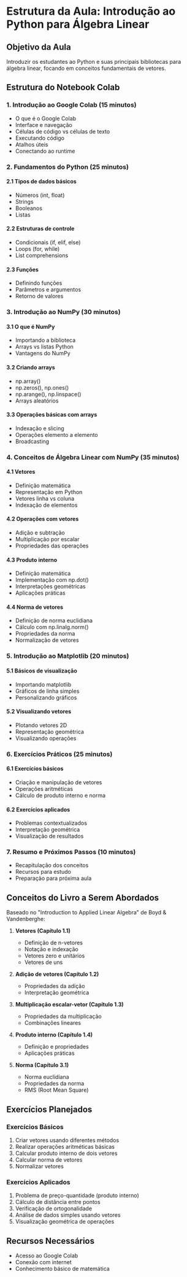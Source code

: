 # Estrutura da Aula: Introdução ao Python para Álgebra Linear

## Objetivo da Aula
Introduzir os estudantes ao Python e suas principais bibliotecas para álgebra linear, focando em conceitos fundamentais de vetores.

## Estrutura do Notebook Colab

### 1. Introdução ao Google Colab (15 minutos)
- O que é o Google Colab
- Interface e navegação
- Células de código vs células de texto
- Executando código
- Atalhos úteis
- Conectando ao runtime

### 2. Fundamentos do Python (25 minutos)
#### 2.1 Tipos de dados básicos
- Números (int, float)
- Strings
- Booleanos
- Listas

#### 2.2 Estruturas de controle
- Condicionais (if, elif, else)
- Loops (for, while)
- List comprehensions

#### 2.3 Funções
- Definindo funções
- Parâmetros e argumentos
- Retorno de valores

### 3. Introdução ao NumPy (30 minutos)
#### 3.1 O que é NumPy
- Importando a biblioteca
- Arrays vs listas Python
- Vantagens do NumPy

#### 3.2 Criando arrays
- np.array()
- np.zeros(), np.ones()
- np.arange(), np.linspace()
- Arrays aleatórios

#### 3.3 Operações básicas com arrays
- Indexação e slicing
- Operações elemento a elemento
- Broadcasting

### 4. Conceitos de Álgebra Linear com NumPy (35 minutos)
#### 4.1 Vetores
- Definição matemática
- Representação em Python
- Vetores linha vs coluna
- Indexação de elementos

#### 4.2 Operações com vetores
- Adição e subtração
- Multiplicação por escalar
- Propriedades das operações

#### 4.3 Produto interno
- Definição matemática
- Implementação com np.dot()
- Interpretações geométricas
- Aplicações práticas

#### 4.4 Norma de vetores
- Definição de norma euclidiana
- Cálculo com np.linalg.norm()
- Propriedades da norma
- Normalização de vetores

### 5. Introdução ao Matplotlib (20 minutos)
#### 5.1 Básicos de visualização
- Importando matplotlib
- Gráficos de linha simples
- Personalizando gráficos

#### 5.2 Visualizando vetores
- Plotando vetores 2D
- Representação geométrica
- Visualizando operações

### 6. Exercícios Práticos (25 minutos)
#### 6.1 Exercícios básicos
- Criação e manipulação de vetores
- Operações aritméticas
- Cálculo de produto interno e norma

#### 6.2 Exercícios aplicados
- Problemas contextualizados
- Interpretação geométrica
- Visualização de resultados

### 7. Resumo e Próximos Passos (10 minutos)
- Recapitulação dos conceitos
- Recursos para estudo
- Preparação para próxima aula

## Conceitos do Livro a Serem Abordados
Baseado no "Introduction to Applied Linear Algebra" de Boyd & Vandenberghe:

1. **Vetores (Capítulo 1.1)**
   - Definição de n-vetores
   - Notação e indexação
   - Vetores zero e unitários
   - Vetores de uns

2. **Adição de vetores (Capítulo 1.2)**
   - Propriedades da adição
   - Interpretação geométrica

3. **Multiplicação escalar-vetor (Capítulo 1.3)**
   - Propriedades da multiplicação
   - Combinações lineares

4. **Produto interno (Capítulo 1.4)**
   - Definição e propriedades
   - Aplicações práticas

5. **Norma (Capítulo 3.1)**
   - Norma euclidiana
   - Propriedades da norma
   - RMS (Root Mean Square)

## Exercícios Planejados

### Exercícios Básicos
1. Criar vetores usando diferentes métodos
2. Realizar operações aritméticas básicas
3. Calcular produto interno de dois vetores
4. Calcular norma de vetores
5. Normalizar vetores

### Exercícios Aplicados
1. Problema de preço-quantidade (produto interno)
2. Cálculo de distância entre pontos
3. Verificação de ortogonalidade
4. Análise de dados simples usando vetores
5. Visualização geométrica de operações

## Recursos Necessários
- Acesso ao Google Colab
- Conexão com internet
- Conhecimento básico de matemática

